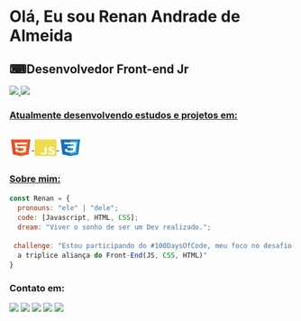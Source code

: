 ### <h1>Olá, Eu sou Renan Andrade de Almeida</h1>

<h2>⌨Desenvolvedor Front-end Jr</h2>
<div>
  <a href="https://github.com/Renan-Andrade-de-Almeida">
  <img height="140em" src="https://github-readme-stats.vercel.app/api?username=Renan-Andrade-de-Almeida&show_icons=true&theme=synthwave&include_all_commits=true&count_private=true&title_color=ff901f"/>
  <img height="140em" src="https://github-readme-stats.vercel.app/api/top-langs/?username=Renan-Andrade-de-Almeida&layout=compact&langs_count=7&theme=synthwave&title_color=ff901f"/>
</div>



### Atualmente desenvolvendo estudos e projetos em:
    
  <div style="display: inline_block"><br>
  <img align="center" alt="Rafa-HTML" height="30" width="40" src="https://raw.githubusercontent.com/devicons/devicon/master/icons/html5/html5-original.svg">
  <img align="center" alt="Rafa-Js" height="30" width="40" src="https://raw.githubusercontent.com/devicons/devicon/master/icons/javascript/javascript-plain.svg">
  <img align="center" alt="Rafa-CSS" height="30" width="40" src="https://raw.githubusercontent.com/devicons/devicon/master/icons/css3/css3-original.svg">
<div> 
    
##

### Sobre mim:
  
```javascript
const Renan = {
  pronouns: "ele" | "dele";
  code: [Javascript, HTML, CSS];
  dream: "Viver o sonho de ser um Dev realizado."; 
  
 challenge: "Estou participando do #100DaysOfCode, meu foco no desafio é dominar melhor 
  a triplice aliança do Front-End(JS, CSS, HTML)"
}
```
  ### Contato em:
<div> 
  <a href="https://www.linkedin.com/in/renan-andrade-de-almeida-31a525176/" target="_blank"><img src="https://img.shields.io/badge/-LinkedIn-%230077B5?style=for-the-badge&logo=linkedin&logoColor=white" target="_blank"></a> 
  <a href="https://www.instagram.com/renan_maestrya/" target="_blank"><img src="https://img.shields.io/badge/-Instagram-%23E4405F?style=for-the-badge&logo=instagram&logoColor=white" target="_blank"></a>
 	<a href="https://www.twitch.tv/maesttrya" target="_blank"><img src="https://img.shields.io/badge/Twitch-9146FF?style=for-the-badge&logo=twitch&logoColor=white" target="_blank"></a>
  <a href = "mailto:renanalmeida2.ra@gmail.com"><img src="https://img.shields.io/badge/-Gmail-%23333?style=for-the-badge&logo=gmail&logoColor=white" target="_blank"></a>
 <a href="https://discord.gg/qepBTwjZYm" target="_blank"><img src="https://img.shields.io/badge/Discord-7289DA?style=for-the-badge&logo=discord&logoColor=white" target="_blank"></a> 
  
  
 
</div>
